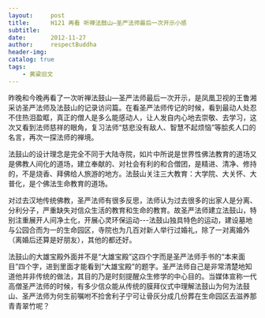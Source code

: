 ```yaml
---
layout:     post
title:      H121 再看 听禅法鼓山—圣严法师最后一次开示小感
subtitle:   
date:       2012-11-27
author:     respectBuddha
header-img: 
catalog: true
tags:
    - 黄粱旧文
---
```


昨晚和今晚再看了一次听禅法鼓山—圣严法师最后一次开示，是凤凰卫视的王鲁湘采访圣严法师及法鼓山的记录访问篇。在看圣严法师传记的时候，看到最动人处忍不住热泪盈眶，真正的僧人是多么能感动人，让人发自内心地去崇敬、去学习，这次又看到法师慈祥的眼角，复习法师“慈悲没有敌人、智慧不起烦恼”等脍炙人口的名言，再次一探法师的禅境。

法鼓山的设计理念是完全不同于大陆寺院，如片中所说是世界性佛法教育的道场又是佛教人间化的道场，建立奉献的、对社会有利的和合僧团，是精进、清净、修持的，不是烧香、拜佛给人旅游的地方。法鼓山关注三大教育：大学院、大关怀、大普化，是个佛法生命教育的道场。

对过去汉地传统佛教，圣严法师有很多反思，法师认为过去很多的出家人是分离、分利分子，严重缺失对信众生活的教育和生命的教育。故圣严法师建立法鼓山，特别注重展开人间净土化，开展心灵环保运动---法鼓山独具特色的运动，建设墓地与公园合而为一的生命园区，寺院也为几百对新人举行过婚礼，除了一对离婚外（离婚后还算是好朋友），其他的都还好。

法鼓山的大雄宝殿外面并不是“大雄宝殿”这四个字而是圣严法师手书的“本来面目”四个字，进到里面才能看到“大雄宝殿”的题字。圣严法师自己是非常清楚地知道他并非传统的做法，其目的乃是时刻提醒众生修学的中心目的。当媒体宣称一代高僧圣严法师的时候，有多少信众能从传统的膜拜仪式中理解法鼓山为何为法鼓山、圣严法师为何生前嘱咐不捡舍利子宁可让骨灰分成几份葬在生命园区去滋养那青青翠竹呢？
